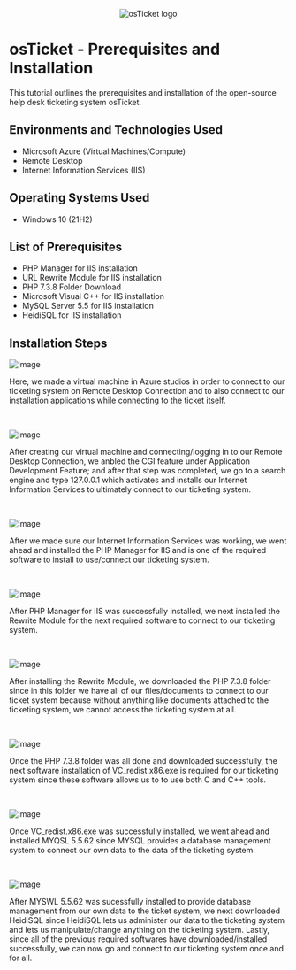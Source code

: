 <p align="center">
<img src="https://i.imgur.com/Clzj7Xs.png" alt="osTicket logo"/>
</p>

<h1>osTicket - Prerequisites and Installation</h1>
This tutorial outlines the prerequisites and installation of the open-source help desk ticketing system osTicket.<br />



<h2>Environments and Technologies Used</h2>

- Microsoft Azure (Virtual Machines/Compute)
- Remote Desktop
- Internet Information Services (IIS)

<h2>Operating Systems Used </h2>

- Windows 10</b> (21H2)

<h2>List of Prerequisites</h2>

- PHP Manager for IIS installation
- URL Rewrite Module for IIS installation
- PHP 7.3.8 Folder Download
- Microsoft Visual C++ for IIS installation
- MySQL Server 5.5 for IIS installation
- HeidiSQL for IIS installation

<h2>Installation Steps</h2>

<p>
</p>
<p>

![image](https://github.com/amoh2487/osticket-prereqs/assets/148664179/90f5b445-ad45-4800-94d0-82afe67e817c)

  
Here, we made a virtual machine in Azure studios in order to connect to our ticketing system on Remote Desktop Connection and to also connect to our installation applications while connecting to the ticket itself.
</p>
<br />

<p>

</p>
<p>

![image](https://github.com/amoh2487/osticket-prereqs/assets/148664179/d992b493-0924-4a04-88d4-17cc51d42b94)

  
After creating our virtual machine and connecting/logging in to our Remote Desktop Connection, we anbled the CGI feature under Application Development Feature; and after that step was completed, we go to a search engine and type 127.0.0.1 which activates and installs our Internet Information Services to ultimately connect to our ticketing system.
</p>
<br />

<p>
</p>
<p>

![image](https://github.com/amoh2487/osticket-prereqs/assets/148664179/79abf9ff-61fc-4018-a85c-b906eff88670)

  
After we made sure our Internet Information Services was working, we went ahead and installed the PHP Manager for IIS and is one of the required software to install to use/connect our ticketing system.
</p>
<br />

<p>
</p>
<p>

![image](https://github.com/amoh2487/osticket-prereqs/assets/148664179/dee7c4a2-3c7b-4ed2-aa7f-848468e5fd2b)


After PHP Manager for IIS was successfully installed, we next installed the Rewrite Module for the next required software to connect to our ticketing system.
</p>
<br />

<p>
</p>
<p>

![image](https://github.com/amoh2487/osticket-prereqs/assets/148664179/1119946c-92d1-45f0-8d5f-207655b64705)

After installing the Rewrite Module, we downloaded the PHP 7.3.8  folder since in this folder we have all of our files/documents to connect to our ticket system because without anything like documents attached to the ticketing system, we cannot access the ticketing system at all.
</p>
<br />

<p>
</p>
<p>

![image](https://github.com/amoh2487/osticket-prereqs/assets/148664179/17238d93-6221-4eec-992f-36f0becef2d5)

Once the PHP 7.3.8 folder was all done and downloaded successfully, the next software installation of VC_redist.x86.exe is required for our ticketing system since these software allows us to to use both C and C++ tools.
</p>
<br />

<p>
<p>
<p>

![image](https://github.com/amoh2487/osticket-prereqs/assets/148664179/036a1ea0-b270-4e87-a638-dd198768ed1f)

Once VC_redist.x86.exe was successfully installed, we went ahead and installed MYQSL 5.5.62 since MYSQL provides a database management system to connect our own data to the data of the ticketing system.
</p>
<br />

<p>
</p>
<p>

![image](https://github.com/amoh2487/osticket-prereqs/assets/148664179/bdac6bbf-337e-4945-8ea8-05faea0a6924)

After MYSWL 5.5.62 was sucessfully installed to provide database management from our own data to the ticket system, we next downloaded HeidiSQL since HeidiSQL lets us administer our data to the ticketing system and lets us manipulate/change anything on the ticketing system. Lastly, since all of the previous required softwares have downloaded/installed successfully, we can now go and connect to our ticketing system once and for all.
